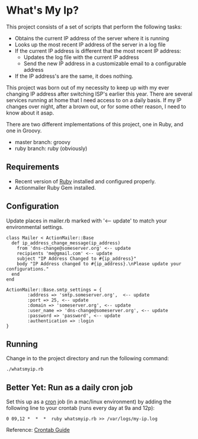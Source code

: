 What's My Ip?
==============
This project consists of a set of scripts that perform the following tasks:

* Obtains the current IP address of the server where it is running
* Looks up the most recent IP address of the server in a log file
* If the current IP address is different that the most recent IP address:
  * Updates the log file with the current IP address
  * Send the new IP address in a customizable email to a configurable address
* If the IP address's are the same, it does nothing. 

This project was born out of my necessity to keep up with my ever changing IP address after switching ISP's earlier this year. There are several services running at home that I need access to on a daily basis.  If my IP changes over night, after a brown out, or for some other reason, I need to know about it asap.

There are two different implementations of this project, one in Ruby, and one in Groovy.

* master branch: groovy
* ruby branch: ruby (obviously)

Requirements
------------
* Recent version of [Ruby][] installed and configured properly.
* Actionmailer Ruby Gem installed.

Configuration
-------------
Update places in mailer.rb marked with '<-- update' to match your environmental settings.

    class Mailer < ActionMailer::Base
	  def ip_address_change_message(ip_address)
	    from 'dns-change@someserver.org' <-- update
	    recipients 'me@gmail.com' <-- update
	    subject "IP Address Changed to #{ip_address}" 
	    body "IP Address changed to #{ip_address}.\nPlease update your configurations."
	  end
	end

	ActionMailer::Base.smtp_settings = {
	        :address => 'smtp.someserver.org',  <-- update
	        :port => 25, <-- update
	        :domain => 'someserver.org', <-- update
	        :user_name => 'dns-change@someserver.org', <-- update
	        :password => 'password', <-- update
	        :authentication => :login
	}
	


Running 
-------
Change in to the project directory and run the following command:

    ./whatsmyip.rb 

Better Yet: Run as a daily cron job
----------
Set this up as a [cron][] job (in a mac/linux environment) by adding the following line to your crontab (runs every day at 9a and 12p):

    0 09,12 *  *  *  ruby whatsmyip.rb >> /var/logs/my-ip.log

Reference: [Crontab Guide][]

[Crontab Guide]: http://www.crontabrocks.org
[Ruby]: http://www.ruby-lang.org/en/
[cron]: http://en.wikipedia.org/wiki/Cron